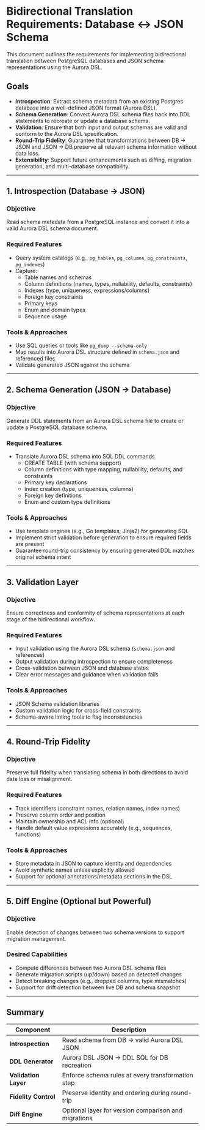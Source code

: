 # Bidirectional Translation Requirements: Database ↔ JSON Schema

This document outlines the requirements for implementing bidirectional translation between PostgreSQL databases and JSON schema representations using the Aurora DSL.

## Goals

- **Introspection**: Extract schema metadata from an existing Postgres database into a well-defined JSON format (Aurora DSL).
- **Schema Generation**: Convert Aurora DSL schema files back into DDL statements to recreate or update a database schema.
- **Validation**: Ensure that both input and output schemas are valid and conform to the Aurora DSL specification.
- **Round-Trip Fidelity**: Guarantee that transformations between DB → JSON and JSON → DB preserve all relevant schema information without data loss.
- **Extensibility**: Support future enhancements such as diffing, migration generation, and multi-database compatibility.

---

## 1. Introspection (Database → JSON)

### Objective

Read schema metadata from a PostgreSQL instance and convert it into a valid Aurora DSL schema document.

### Required Features

- Query system catalogs (e.g., `pg_tables`, `pg_columns`, `pg_constraints`, `pg_indexes`)
- Capture:
  - Table names and schemas
  - Column definitions (names, types, nullability, defaults, constraints)
  - Indexes (type, uniqueness, expressions/columns)
  - Foreign key constraints
  - Primary keys
  - Enum and domain types
  - Sequence usage

### Tools & Approaches

- Use SQL queries or tools like `pg_dump --schema-only`
- Map results into Aurora DSL structure defined in `schema.json` and referenced files
- Validate generated JSON against the schema

---

## 2. Schema Generation (JSON → Database)

### Objective

Generate DDL statements from an Aurora DSL schema file to create or update a PostgreSQL database schema.

### Required Features

- Translate Aurora DSL schema into SQL DDL commands
  - CREATE TABLE (with schema support)
  - Column definitions with type mapping, nullability, defaults, and constraints
  - Primary key declarations
  - Index creation (type, uniqueness, columns)
  - Foreign key definitions
  - Enum and custom type definitions

### Tools & Approaches

- Use template engines (e.g., Go templates, Jinja2) for generating SQL
- Implement strict validation before generation to ensure required fields are present
- Guarantee round-trip consistency by ensuring generated DDL matches original schema intent

---

## 3. Validation Layer

### Objective

Ensure correctness and conformity of schema representations at each stage of the bidirectional workflow.

### Required Features

- Input validation using the Aurora DSL schema (`schema.json` and references)
- Output validation during introspection to ensure completeness
- Cross-validation between JSON and database states
- Clear error messages and guidance when validation fails

### Tools & Approaches

- JSON Schema validation libraries
- Custom validation logic for cross-field constraints
- Schema-aware linting tools to flag inconsistencies

---

## 4. Round-Trip Fidelity

### Objective

Preserve full fidelity when translating schema in both directions to avoid data loss or misalignment.

### Required Features

- Track identifiers (constraint names, relation names, index names)
- Preserve column order and position
- Maintain ownership and ACL info (optional)
- Handle default value expressions accurately (e.g., sequences, functions)

### Tools & Approaches

- Store metadata in JSON to capture identity and dependencies
- Avoid synthetic names unless explicitly allowed
- Support for optional annotations/metadata sections in the DSL

---

## 5. Diff Engine (Optional but Powerful)

### Objective

Enable detection of changes between two schema versions to support migration management.

### Desired Capabilities

- Compute differences between two Aurora DSL schema files
- Generate migration scripts (up/down) based on detected changes
- Detect breaking changes (e.g., dropped columns, type mismatches)
- Support for drift detection between live DB and schema snapshot

---

## Summary

| Component             | Description |
|----------------------|-------------|
| **Introspection**    | Read schema from DB → valid Aurora DSL JSON |
| **DDL Generator**    | Aurora DSL JSON → DDL SQL for DB recreation |
| **Validation Layer** | Enforce schema rules at every transformation step |
| **Fidelity Control** | Preserve identity and ordering during round-trip |
| **Diff Engine**      | Optional layer for version comparison and migrations |
